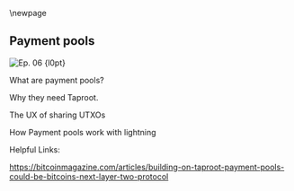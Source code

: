 \newpage
## Payment pools


![Ep. 06 {l0pt}](qr/06.png)

What are payment pools?

Why they need Taproot.

The UX of sharing UTXOs

How Payment pools work with lightning

Helpful Links:

https://bitcoinmagazine.com/articles/building-on-taproot-payment-pools-could-be-bitcoins-next-layer-two-protocol
